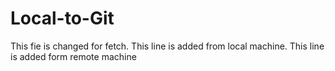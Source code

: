 # Local-to-Git
This fie is changed for fetch.
This line is added from local machine.
This line is added form remote machine
